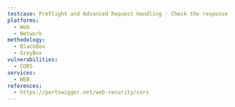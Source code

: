 ```yaml
---
testcase: Preflight and Advanced Request Handling - Check the response to OPTIONS preflight requests with varied origins, methods, and custom headers to ensure that CORS is enforced correctly for complex cross-origin API use. Web (HTTP/HTTPS) service
platforms: 
  - Web
  - Network
methodology: 
  - BlackBox
  - GreyBox
vulnerabilities:
  - CORS
services:
  - WEB
references:
  - https://portswigger.net/web-security/cors
---
```

